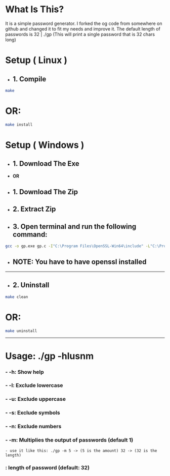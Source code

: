 # **What Is This?**
  It is a simple password generator. I forked the og code from somewhere on github and changed it to fit my needs and improve it.
  The default length of passwords is 32 | ./gp (This will print a single password that is 32 chars long)

# **Setup ( Linux )**
  - ## **1. Compile**
  ```bash
  make
  ```
  # **OR:**
  ```bash
  make install
  ```
# **Setup ( Windows )**
  - ## **1. Download The Exe**
  - **OR**
  - ## **1. Download The Zip**
  - ## **2. Extract Zip**
  - ## **3. Open terminal and run the following command:**
  ```bash
  gcc -o gp.exe gp.c -I"C:\Program Files\OpenSSL-Win64\include" -L"C:\Program Files\OpenSSL-Win64\lib"
  ```
  - ## **NOTE: You have to have openssl installed**
----------------------------------------------------------------
  - ## **2. Uninstall**
  ```bash
  make clean
  ```
  # **OR:**
  ```bash
  make uninstall
  ```
----------------------------------------------------------------

# **Usage: ./gp -hlusnm <length>**
  ### - -h: Show help
  ### - -l: Exclude lowercase
  ### - -u: Exclude uppercase
  ### - -s: Exclude symbols
  ### - -n: Exclude numbers
  ### - -m: Multiplies the output of passwords (default 1)
    - use it like this: ./gp -m 5 -> (5 is the amount) 32 -> (32 is the length)
  ### **<length>** : length of password (default: **32**)

